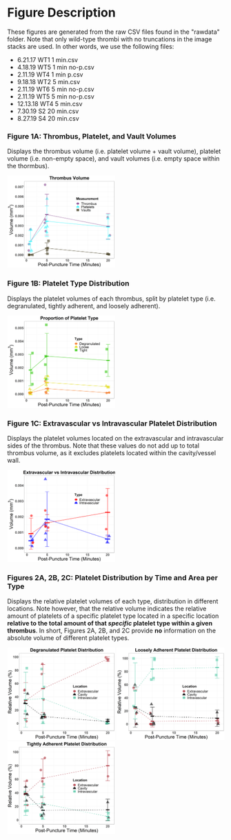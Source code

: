 # Figure Description

These figures are generated from the raw CSV files found in the "rawdata" folder. Note that only wild-type thrombi with no truncations in the image stacks are used. In other words, we use the following files: 

- 6.21.17 WT1 1 min.csv
- 4.18.19 WT5 1 min no-p.csv
- 2.11.19 WT4 1 min p.csv
- 9.18.18 WT2 5 min.csv
- 2.11.19 WT6 5 min no-p.csv
- 2.11.19 WT5 5 min no-p.csv
- 12.13.18 WT4 5 min.csv
- 7.30.19 S2 20 min.csv
- 8.27.19 S4 20 min.csv

### Figure 1A: Thrombus, Platelet, and Vault Volumes
Displays the thrombus volume (i.e. platelet volume + vault volume), platelet volume (i.e. non-empty space), and vault volumes (i.e. empty space within the thormbus). 

<img src="https://github.com/oliverszhao/mousethrombi/blob/main/figures/Figure1A.png" width="250">

### Figure 1B: Platelet Type Distribution
Displays the platelet volumes of each thrombus, split by platelet type (i.e. degranulated, tightly adherent, and loosely adherent).

<img src="https://github.com/oliverszhao/mousethrombi/blob/main/figures/Figure1B.png" width="250">

### Figure 1C: Extravascular vs Intravascular Platelet Distribution
Displays the platelet volumes located on the extravascular and intravascular sides of the thrombus. Note that these values do not add up to total thrombus volume, as it excludes platelets located within the cavity/vessel wall. 

<img src="https://github.com/oliverszhao/mousethrombi/blob/main/figures/Figure1C.png" width="250">

### Figures 2A, 2B, 2C: Platelet Distribution by Time and Area per Type
Displays the relative platelet volumes of each type, distribution in different locations. Note however, that the relative volume indicates the relative amount of platelets of a specific platelet type located in a specific location **relative to the total amount of that *specific* platelet type within a given thrombus**.
In short, Figures 2A, 2B, and 2C provide **no** information on the absolute volume of different platelet types. 

<img src="https://github.com/oliverszhao/mousethrombi/blob/main/figures/Figure2A.png" width="250">
<img src="https://github.com/oliverszhao/mousethrombi/blob/main/figures/Figure2B.png" width="250">
<img src="https://github.com/oliverszhao/mousethrombi/blob/main/figures/Figure2C.png" width="250">
